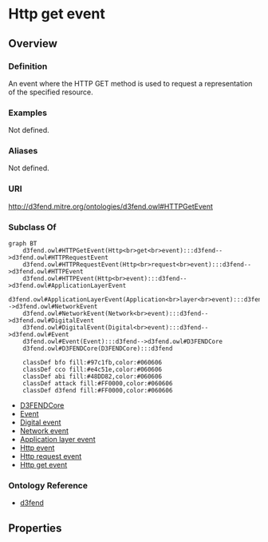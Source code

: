 # Http get event

## Overview

### Definition
An event where the HTTP GET method is used to request a representation of the specified resource.

### Examples
Not defined.

### Aliases
Not defined.

### URI
http://d3fend.mitre.org/ontologies/d3fend.owl#HTTPGetEvent

### Subclass Of
```mermaid
graph BT
    d3fend.owl#HTTPGetEvent(Http<br>get<br>event):::d3fend-->d3fend.owl#HTTPRequestEvent
    d3fend.owl#HTTPRequestEvent(Http<br>request<br>event):::d3fend-->d3fend.owl#HTTPEvent
    d3fend.owl#HTTPEvent(Http<br>event):::d3fend-->d3fend.owl#ApplicationLayerEvent
    d3fend.owl#ApplicationLayerEvent(Application<br>layer<br>event):::d3fend-->d3fend.owl#NetworkEvent
    d3fend.owl#NetworkEvent(Network<br>event):::d3fend-->d3fend.owl#DigitalEvent
    d3fend.owl#DigitalEvent(Digital<br>event):::d3fend-->d3fend.owl#Event
    d3fend.owl#Event(Event):::d3fend-->d3fend.owl#D3FENDCore
    d3fend.owl#D3FENDCore(D3FENDCore):::d3fend
    
    classDef bfo fill:#97c1fb,color:#060606
    classDef cco fill:#e4c51e,color:#060606
    classDef abi fill:#48DD82,color:#060606
    classDef attack fill:#FF0000,color:#060606
    classDef d3fend fill:#FF0000,color:#060606
```

- [D3FENDCore](/docs/ontology/reference/model/D3FENDCore/D3FENDCore.md)
- [Event](/docs/ontology/reference/model/D3FENDCore/Event/Event.md)
- [Digital event](/docs/ontology/reference/model/D3FENDCore/Event/Digital%20event/Digital%20event.md)
- [Network event](/docs/ontology/reference/model/D3FENDCore/Event/Digital%20event/Network%20event/Network%20event.md)
- [Application layer event](/docs/ontology/reference/model/D3FENDCore/Event/Digital%20event/Network%20event/Application%20layer%20event/Application%20layer%20event.md)
- [Http event](/docs/ontology/reference/model/D3FENDCore/Event/Digital%20event/Network%20event/Application%20layer%20event/Http%20event/Http%20event.md)
- [Http request event](/docs/ontology/reference/model/D3FENDCore/Event/Digital%20event/Network%20event/Application%20layer%20event/Http%20event/Http%20request%20event/Http%20request%20event.md)
- [Http get event](/docs/ontology/reference/model/D3FENDCore/Event/Digital%20event/Network%20event/Application%20layer%20event/Http%20event/Http%20request%20event/Http%20get%20event/Http%20get%20event.md)


### Ontology Reference
- [d3fend](http://d3fend.mitre.org/ontologies/d3fend.owl#)

## Properties
